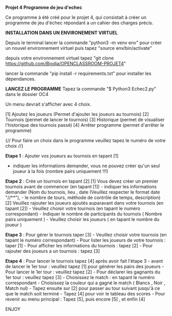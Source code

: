 **Projet 4 Programme de jeu d'echec**

Ce programme à été créé pour le projet 4, qui consistait à créer un programme de jeu d'échec répondant a un cahier des charges précis.

**INSTALLATION DANS UN ENVIRONEMENT VIRTUEL**

Depuis le terminal lancer la commande "python3 -m venv env" pour créer un nouvel environnement virtuel puis tapez "source env/bin/activate"

depuis votre environnement virtuel tapez "git clone https://github.com/Biodja/OPENCLASSROOM-PROJET4"

lancer la commande "pip install -r requirements.txt" pour installer les dépendances.

**LANCEZ LE PROGRAMME**
Tapez la commande "$ Python3 Echec2.py" dans le dossier OC4

Un menu devrait s'afficher avec 4 choix.

[1] Ajoutez les joueurs (Permet d'ajouter les joueurs au tournois) 
[2] Tournois (permet de lancer le tournois) 
[3] Historique (permet de visualiser l'historique des tournois passé) 
[4] Arrêter programme (permet d'arrêter le programme)

{// Pour faire un choix dans le programme veuillez tapez le numéro de votre choix //}

**Etape 1** : Ajouter vos joueurs au tournois en tapant [1] 
- indiquer les informations demander, vous ne pouvez créer qu'un seul joueur à la fois (nombre pairs uniquement !!!)

**Etape 2** : Crée un tournois en tapant [2] 
[1] Vous devez créer un premier tournois avant de commencer (en tapant [1]) 
    - indiquer les informations demander (Nom du tournois, lieu , date (Veuillez respecter le format date "//**"),
        - le nombre de tours, méthode de contrôle de temps, description) [2] Veuillez rajouter les joueurs ajoutés auparavant dans votre tournois (en tapant [2]) 
        - Veuillez choisir votre tournois (en tapant le numéro correspondant) 
        - Indiquer le nombre de participants du tournois ( Nombre pairs uniquement ) 
        - Veuillez choisir les joueurs ( en tapant le nombre du joueur )

**Etape 3** : Pour gérer le tournois taper [3] 
        - Veuillez choisir votre tournois (en tapant le numéro correspondant) 
        - Pour lister les joueurs de votre tournois : taper [1] 
        - Pour afficher les informations du tournois : tapez [2] 
        - Pour rajouter des joueurs a un tournois : tapez [3]

**Etape 4** : Pour lancer le tournois tapez [4] après avoir fait l'étape 3 
        - avant de lancer le 1er tour : veuillez tapez [1] pour générer les pairs des joueurs 
        - Pour lancer le 1er tour : veuillez tapez [2] - Pour déclarer les gagnants du 1er tour : veuillez tapez [3] 
            - Choisissez le match : en tapant le numéro correspondant 
                - Choisissez la couleur qui a gagné le match ( Blancs , Noir , Match nul) 
        - Tapez ensuite sur [2] pour passer au tour suivant jusqu'à ce que le match soit terminé 
        - Tapez [4] pour voir le tableau des scores 
        - Pour revenir au menu principal : Tapez [5], puis encore [5] , et enfin [4]

ENJOY
